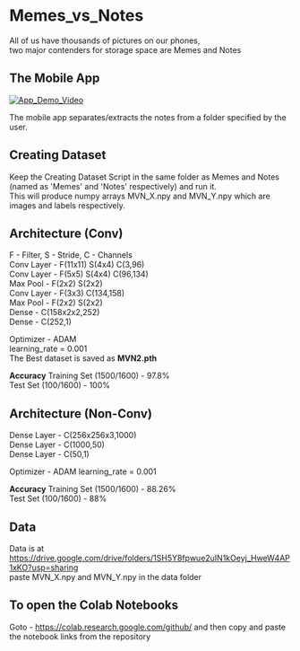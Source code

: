 # Memes_vs_Notes
All of us have thousands of pictures on our phones,   
two major contenders for storage space are Memes and Notes

## The Mobile App

[![App_Demo_Video](https://youtu.be/fXWmkrGrnHg)](https://youtu.be/fXWmkrGrnHg)

The mobile app separates/extracts the notes from a folder specified by the user.

## Creating Dataset
Keep the Creating Dataset Script in the same folder as Memes and Notes (named as 'Memes' and 'Notes' respectively) and run it.  
This will produce numpy arrays MVN_X.npy and MVN_Y.npy which are images and labels respectively.

## Architecture (Conv)
F - Filter, S - Stride, C - Channels   
Conv Layer - F(11x11) S(4x4) C(3,96)  
Conv Layer - F(5x5) S(4x4) C(96,134)  
Max Pool - F(2x2) S(2x2)   
Conv Layer - F(3x3) C(134,158)   
Max Pool - F(2x2) S(2x2)  
Dense - C(158x2x2,252)   
Dense - C(252,1)   

Optimizer - ADAM    
learning_rate = 0.001   
The Best dataset is saved as **MVN2.pth**  

**Accuracy**
Training Set (1500/1600) - 97.8%   
Test Set (100/1600) - 100%

## Architecture (Non-Conv)
Dense Layer - C(256x256x3,1000)   
Dense Layer - C(1000,50)  
Dense Layer - C(50,1)   

Optimizer - ADAM
learning_rate = 0.001  

**Accuracy**
Training Set (1500/1600) - 88.26%  
Test Set (100/1600) - 88%

## Data
Data is at
https://drive.google.com/drive/folders/1SH5Y8fpwue2uIN1kOeyj_HweW4AP1xKO?usp=sharing   
paste MVN_X.npy and MVN_Y.npy in the data folder

## To open the Colab Notebooks
Goto - https://colab.research.google.com/github/
and then copy and paste the notebook links from the repository
